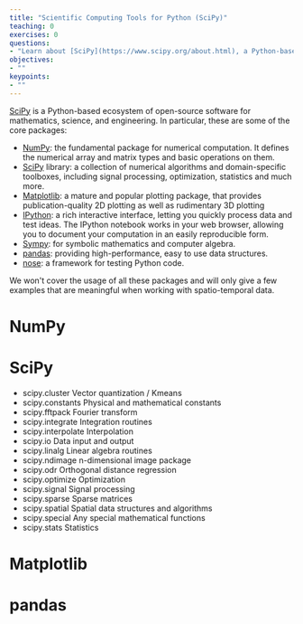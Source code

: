 ```yaml
---
title: "Scientific Computing Tools for Python (SciPy)"
teaching: 0
exercises: 0
questions:
- "Learn about [SciPy](https://www.scipy.org/about.html), a Python-based ecosystem of open-source software for mathematics, science, and engineering."
objectives:
- ""
keypoints:
- ""
---
```


[SciPy](https://www.scipy.org/about.html) is a Python-based ecosystem of open-source software for mathematics, science, and engineering. 
In particular, these are some of the core packages:

- [NumPy](http://www.numpy.org/): the fundamental package for numerical computation. It defines the numerical array and matrix types and basic operations on them.
- [SciPy](https://www.scipy.org/scipylib/index.html) library:  a collection of numerical algorithms and domain-specific toolboxes, including signal processing, optimization, statistics and much more.
- [Matplotlib](http://matplotlib.org/): a mature and popular plotting package, that provides publication-quality 2D plotting as well as rudimentary 3D plotting
- [IPython](http://ipython.org/): a rich interactive interface, letting you quickly process data and test ideas. The IPython notebook works in your web browser, allowing you to document your computation in an easily reproducible form.
- [Sympy](http://www.sympy.org/): for symbolic mathematics and computer algebra.
- [pandas](http://pandas.pydata.org/): providing high-performance, easy to use data structures.
- [nose](https://nose.readthedocs.org/en/latest/): a framework for testing Python code.

We won't cover the usage of all these packages and will only give a few examples that are meaningful when working with spatio-temporal data.

# NumPy

# SciPy

- scipy.cluster Vector quantization / Kmeans
- scipy.constants Physical and mathematical constants
- scipy.fftpack Fourier transform
- scipy.integrate Integration routines
- scipy.interpolate Interpolation
- scipy.io Data input and output
- scipy.linalg Linear algebra routines
- scipy.ndimage n-dimensional image package
- scipy.odr Orthogonal distance regression
- scipy.optimize Optimization
- scipy.signal Signal processing
- scipy.sparse Sparse matrices
- scipy.spatial Spatial data structures and algorithms
- scipy.special Any special mathematical functions
- scipy.stats Statistics


# Matplotlib

# pandas
